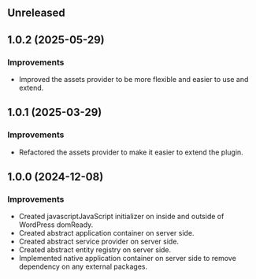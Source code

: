 ## Unreleased

## 1.0.2 (2025-05-29)

### Improvements
- Improved the assets provider to be more flexible and easier to use and extend.

## 1.0.1 (2025-03-29)

### Improvements
- Refactored the assets provider to make it easier to extend the plugin.

## 1.0.0 (2024-12-08)

### Improvements

- Created javascriptJavaScript initializer on inside and outside of WordPress domReady.
- Created abstract application container on server side.
- Created abstract service provider on server side.
- Created abstract entity registry on server side.
- Implemented native application container on server side to remove dependency on any external packages.
